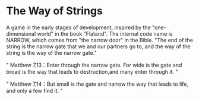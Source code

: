 # The Way of Strings

A game in the early stages of development, inspired by the "one-dimensional world" in the book "Flatand". The internal code name is NARROW, which comes from "the narrow door" in the Bible. "The end of the string is the narrow gate that we and our partners go to, and the way of the string is the way of the narrow gate."


 " Matthew 7,13：Enter through the narrow gate. For wide is the gate and broad is the way that leads to destruction,and many enter through it. "
 
 
 " Matthew 7,14：But small is the gate and narrow the way that leads to life, and only a few find it. "
